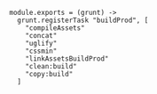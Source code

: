     module.exports = (grunt) ->
      grunt.registerTask "buildProd", [
        "compileAssets"
        "concat"
        "uglify"
        "cssmin"
        "linkAssetsBuildProd"
        "clean:build"
        "copy:build"
      ]
